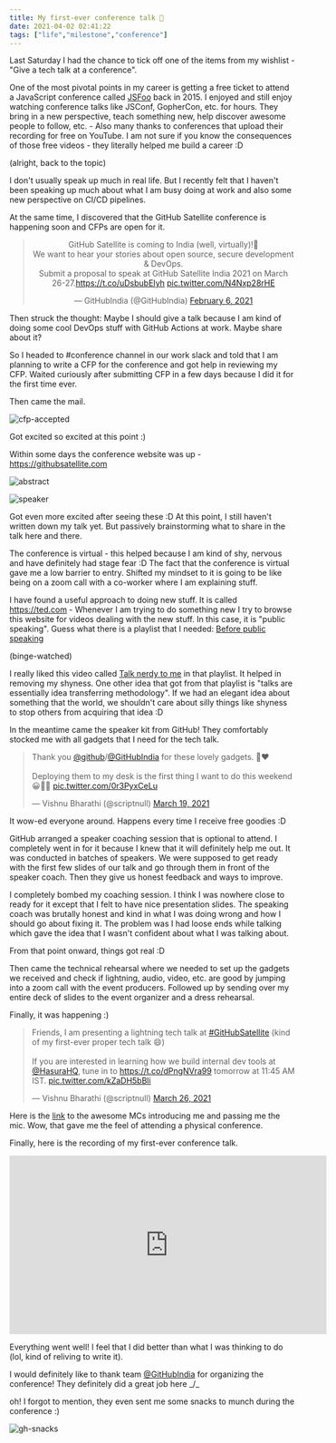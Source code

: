 ```yaml
---
title: My first-ever conference talk 🎤
date: 2021-04-02 02:41:22
tags: ["life","milestone","conference"]
---
```


Last Saturday I had the chance to tick off one of the items from my wishlist - "Give a tech talk at a conference".

One of the most pivotal points in my career is getting a free ticket to attend a JavaScript conference called [JSFoo](https://jsfoo.in/2015/) back in 2015. I enjoyed and still enjoy watching conference talks like JSConf, GopherCon, etc. for hours. They bring in a new perspective, teach something new, help discover awesome people to follow, etc. - Also many thanks to conferences that upload their recording for free on YouTube. I am not sure if you know the consequences of those free videos - they literally helped me build a career :D

(alright, back to the topic)

I don't usually speak up much in real life. But I recently felt that I haven't been speaking up much about what I am busy doing at work and also some new perspective on CI/CD pipelines.

At the same time, I discovered that the GitHub Satellite conference is happening soon and CFPs are open for it.

<center>
<blockquote class="twitter-tweet"><p lang="en" dir="ltr">GitHub Satellite is coming to India (well, virtually)!🎉<br>We want to hear your stories about open source, secure development &amp; DevOps.<br>Submit a proposal to speak at GitHub Satellite India 2021 on March 26-27.<a href="https://t.co/uDsbubEIyh">https://t.co/uDsbubEIyh</a> <a href="https://t.co/N4Nxp28rHE">pic.twitter.com/N4Nxp28rHE</a></p>&mdash; GitHubIndia (@GitHubIndia) <a href="https://twitter.com/GitHubIndia/status/1358001577110368256?ref_src=twsrc%5Etfw">February 6, 2021</a></blockquote>
</center>

Then struck the thought: Maybe I should give a talk because I am kind of doing some cool DevOps stuff with GitHub Actions at work. Maybe share about it?

So I headed to #conference channel in our work slack and told that I am planning to write a CFP for the conference and got help in reviewing my CFP. Waited curiously after submitting CFP in a few days because I did it for the first time ever.

Then came the mail.

![cfp-accepted](/images/gh-satellite-cfp-accepted.png)

Got excited so excited at this point :)

Within some days the conference website was up - https://githubsatellite.com

![abstract](/images/gh-satellite-talk-abstract.jpg)

![speaker](/images/gh-satellite-speaker.jpg)

Got even more excited after seeing these :D At this point, I still haven't written down my talk yet. But passively brainstorming what to share in the talk here and there.

The conference is virtual - this helped because I am kind of shy, nervous and have definitely had stage fear :D The fact that the conference is virtual gave me a low barrier to entry. Shifted my mindset to it is going to be like being on a zoom call with a co-worker where I am explaining stuff.

I have found a useful approach to doing new stuff. It is called https://ted.com - Whenever I am trying to do something new I try to browse this website for videos dealing with the new stuff. In this case, it is "public speaking". Guess what there is a playlist that I needed: [Before public speaking](https://www.ted.com/playlists/226/before_public_speaking)

(binge-watched)

I really liked this video called [Talk nerdy to me](https://www.ted.com/talks/melissa_marshall_talk_nerdy_to_me?referrer=playlist-before_public_speaking) in that playlist. It helped in removing my shyness. One other idea that got from that playlist is "talks are essentially idea transferring methodology". If we had an elegant idea about something that the world, we shouldn't care about silly things like shyness to stop others from acquiring that idea :D

In the meantime came the speaker kit from GitHub! They comfortably stocked me with all gadgets that I need for the tech talk.

<blockquote class="twitter-tweet"><p lang="en" dir="ltr">Thank you <a href="https://twitter.com/github?ref_src=twsrc%5Etfw">@github</a>/<a href="https://twitter.com/GitHubIndia?ref_src=twsrc%5Etfw">@GitHubIndia</a> for these lovely gadgets. 🙏❤️<br><br>Deploying them to my desk is the first thing I want to do this weekend 😀👨‍💻 <a href="https://t.co/0r3PyxCeLu">pic.twitter.com/0r3PyxCeLu</a></p>&mdash; Vishnu Bharathi (@scriptnull) <a href="https://twitter.com/scriptnull/status/1372945054243774467?ref_src=twsrc%5Etfw">March 19, 2021</a></blockquote>

It wow-ed everyone around. Happens every time I receive free goodies :D

GitHub arranged a speaker coaching session that is optional to attend. I completely went in for it because I knew that it will definitely help me out. It was conducted in batches of speakers. We were supposed to get ready with the first few slides of our talk and go through them in front of the speaker coach. Then they give us honest feedback and ways to improve.

I completely bombed my coaching session. I think I was nowhere close to ready for it except that I felt to have nice presentation slides. The speaking coach was brutally honest and kind in what I was doing wrong and how I should go about fixing it. The problem was I had loose ends while talking which gave the idea that I wasn't confident about what I was talking about.

From that point onward, things got real :D

Then came the technical rehearsal where we needed to set up the gadgets we received and check if lightning, audio, video, etc. are good by jumping into a zoom call with the event producers. Followed up by sending over my entire deck of slides to the event organizer and a dress rehearsal.

Finally, it was happening :)

<blockquote class="twitter-tweet"><p lang="en" dir="ltr">Friends, I am presenting a lightning tech talk at <a href="https://twitter.com/hashtag/GitHubSatellite?src=hash&amp;ref_src=twsrc%5Etfw">#GitHubSatellite</a> (kind of my first-ever proper tech talk 😄)<br><br>If you are interested in learning how we build internal dev tools at <a href="https://twitter.com/HasuraHQ?ref_src=twsrc%5Etfw">@HasuraHQ</a>, tune in to <a href="https://t.co/dPngNVra99">https://t.co/dPngNVra99</a> tomorrow at 11:45 AM IST. <a href="https://t.co/kZaDH5bBli">pic.twitter.com/kZaDH5bBli</a></p>&mdash; Vishnu Bharathi (@scriptnull) <a href="https://twitter.com/scriptnull/status/1375479210551074818?ref_src=twsrc%5Etfw">March 26, 2021</a></blockquote>

Here is the [link](https://youtu.be/YXBFTDdf1-E?t=8766) to the awesome MCs introducing me and passing me the mic. Wow, that gave me the feel of attending a physical conference.

Finally, here is the recording of my first-ever conference talk.

<center>
<iframe width="560" height="315" src="https://www.youtube.com/embed/IeptXqgu_k8" title="YouTube video player" frameborder="0" allow="accelerometer; autoplay; clipboard-write; encrypted-media; gyroscope; picture-in-picture" allowfullscreen></iframe>
</center>

Everything went well! I feel that I did better than what I was thinking to do (lol, kind of reliving to write it).

I would definitely like to thank team [@GitHubIndia](https://twitter.com/githubindia) for organizing the conference! They definitely did a great job here _/\_

oh! I forgot to mention, they even sent me some snacks to munch during the conference :)

![gh-snacks](/images/gh-snacks.jpg)


<script async src="https://platform.twitter.com/widgets.js" charset="utf-8"></script>
